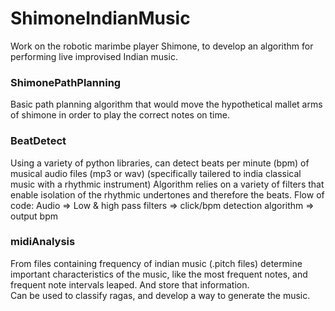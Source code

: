 # ShimoneIndianMusic
Work on the robotic marimbe player Shimone, to develop an algorithm for performing live improvised Indian music.

### ShimonePathPlanning
Basic path planning algorithm that would move the hypothetical mallet arms of shimone in order to play the correct notes on time.

### BeatDetect
Using a variety of python libraries, can detect beats per minute (bpm) of musical audio files (mp3 or wav)
(specifically tailered to india classical music with a rhythmic instrument) 
Algorithm relies on a variety of filters that enable isolation of the rhythmic undertones and therefore the beats.
Flow of code:
Audio => Low & high pass filters => click/bpm detection algorithm => output bpm



### midiAnalysis
From files containing frequency of indian music (.pitch files) determine important characteristics of the music, 
like the most frequent notes, and frequent note intervals leaped. And store that information.  
Can be used to classify ragas, and develop a way to generate the music.




